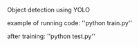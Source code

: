 Object detection using YOLO

example of running code:
''python train.py''

after training:
''python test.py''
